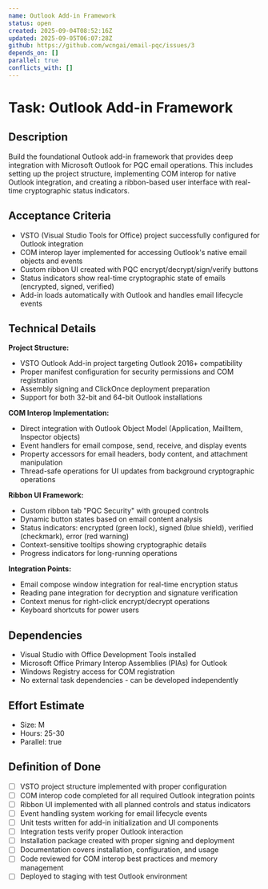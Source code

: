 ```yaml
---
name: Outlook Add-in Framework
status: open
created: 2025-09-04T08:52:16Z
updated: 2025-09-05T06:07:28Z
github: https://github.com/wcngai/email-pqc/issues/3
depends_on: []
parallel: true
conflicts_with: []
---
```


# Task: Outlook Add-in Framework

## Description
Build the foundational Outlook add-in framework that provides deep integration with Microsoft Outlook for PQC email operations. This includes setting up the project structure, implementing COM interop for native Outlook integration, and creating a ribbon-based user interface with real-time cryptographic status indicators.

## Acceptance Criteria
- VSTO (Visual Studio Tools for Office) project successfully configured for Outlook integration
- COM interop layer implemented for accessing Outlook's native email objects and events
- Custom ribbon UI created with PQC encrypt/decrypt/sign/verify buttons
- Status indicators show real-time cryptographic state of emails (encrypted, signed, verified)
- Add-in loads automatically with Outlook and handles email lifecycle events

## Technical Details
**Project Structure:**
- VSTO Outlook Add-in project targeting Outlook 2016+ compatibility
- Proper manifest configuration for security permissions and COM registration
- Assembly signing and ClickOnce deployment preparation
- Support for both 32-bit and 64-bit Outlook installations

**COM Interop Implementation:**
- Direct integration with Outlook Object Model (Application, MailItem, Inspector objects)
- Event handlers for email compose, send, receive, and display events
- Property accessors for email headers, body content, and attachment manipulation
- Thread-safe operations for UI updates from background cryptographic operations

**Ribbon UI Framework:**
- Custom ribbon tab "PQC Security" with grouped controls
- Dynamic button states based on email content analysis
- Status indicators: encrypted (green lock), signed (blue shield), verified (checkmark), error (red warning)
- Context-sensitive tooltips showing cryptographic details
- Progress indicators for long-running operations

**Integration Points:**
- Email compose window integration for real-time encryption status
- Reading pane integration for decryption and signature verification
- Context menus for right-click encrypt/decrypt operations
- Keyboard shortcuts for power users

## Dependencies
- Visual Studio with Office Development Tools installed
- Microsoft Office Primary Interop Assemblies (PIAs) for Outlook
- Windows Registry access for COM registration
- No external task dependencies - can be developed independently

## Effort Estimate
- Size: M
- Hours: 25-30
- Parallel: true

## Definition of Done
- [ ] VSTO project structure implemented with proper configuration
- [ ] COM interop code completed for all required Outlook integration points
- [ ] Ribbon UI implemented with all planned controls and status indicators
- [ ] Event handling system working for email lifecycle events
- [ ] Unit tests written for add-in initialization and UI components
- [ ] Integration tests verify proper Outlook interaction
- [ ] Installation package created with proper signing and deployment
- [ ] Documentation covers installation, configuration, and usage
- [ ] Code reviewed for COM interop best practices and memory management
- [ ] Deployed to staging with test Outlook environment
